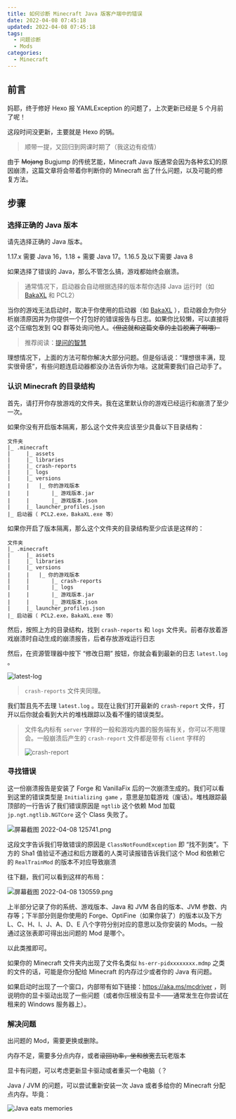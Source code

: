```yaml
---
title: 如何诊断 Minecraft Java 版客户端中的错误
date: 2022-04-08 07:45:18
updated: 2022-04-08 07:45:18
tags: 
  - 问题诊断
  - Mods
categories:
  - Minecraft
---
```

## 前言

妈耶，终于修好 Hexo 报 YAMLException 的问题了，上次更新已经是 5 个月前了呢！

这段时间没更新，主要就是 Hexo 的锅。

> 顺带一提，又回归到网课时期了（我这边有疫情）

由于 ~~Mojang~~ Bugjump 的传统艺能，Minecraft Java 版通常会因为各种玄幻的原因崩溃，这篇文章将会带着你判断你的 Minecraft 出了什么问题，以及可能的修复方法。

<!-- more -->

## 步骤

### 选择正确的 Java 版本

请先选择正确的 Java 版本。

1.17.x 需要 Java 16，1.18 + 需要 Java 17。1.16.5 及以下需要 Java 8

如果选择了错误的 Java，那么不管怎么搞，游戏都始终会崩溃。

> 通常情况下，启动器会自动根据选择的版本帮你选择 Java 运行时（如 [BakaXL](https;//www.bakaxl.com) 和 PCL2）

当你的游戏无法启动时，取决于你使用的启动器（如 [BakaXL](https://www.bakaxl.com) ），启动器会为你分析崩溃原因并为你提供一个打包好的错误报告与日志。如果你比较懒，可以直接将这个压缩包发到 QQ 群等处询问他人。~~（但这就和这篇文章的主旨脱离了啊喂）~~

> 推荐阅读：[提问的智慧](https://github.com/ryanhanwu/How-To-Ask-Questions-The-Smart-Way)

理想情况下，上面的方法可帮你解决大部分问题。但是俗话说：“理想很丰满，现实很骨感”，有些问题连启动器都没办法告诉你为啥。这就需要我们自己动手了。

### 认识 Minecraft 的目录结构

首先，请打开你存放游戏的文件夹。我在这里默认你的游戏已经运行和崩溃了至少一次。

如果你没有开启版本隔离，那么这个文件夹应该至少具备以下目录结构：

```
文件夹
|_ .minecraft
|     |_ assets
|     |_ libraries
|     |_ crash-reports
|     |_ logs
|     |_ versions
|     |   |_ 你的游戏版本
|     |       |_ 游戏版本.jar
|     |       |_ 游戏版本.json
|     |_ launcher_profiles.json       
|_ 启动器（ PCL2.exe，BakaXL.exe 等）
```

如果你开启了版本隔离，那么这个文件夹的目录结构至少应该是这样的：

```
文件夹
|_ .minecraft
|     |_ assets
|     |_ libraries
|     |_ versions
|     |   |_ 你的游戏版本
|     |       |_ crash-reports
|     |       |_ logs
|     |       |_ 游戏版本.jar
|     |       |_ 游戏版本.json
|     |_ launcher_profiles.json
|_ 启动器（ PCL2.exe，BakaXL.exe 等）
```

然后，按照上方的目录结构，找到 `crash-reports` 和 `logs` 文件夹。前者存放着游戏崩溃时自动生成的崩溃报告，后者存放游戏运行日志

然后，在资源管理器中按下 “修改日期” 按钮，你就会看到最新的日志 `latest.log` 。

![latest-log](https://pic.dogimg.com/2022/04/08/624fbdc0b4a63.png)

> `crash-reports` 文件夹同理。

我们暂且先不去理 `latest.log` 。现在让我们打开最新的 `crash-report` 文件，打开以后你就会看到大片的堆栈跟踪以及看不懂的错误类型。

> 文件名内标有 `server` 字样的一般和游戏内置的服务端有关，你可以不用理会。一般崩溃后产生的 `crash-report` 文件都是带有 `client` 字样的
>
>![crash-report](https://pic.dogimg.com/2022/04/08/624fbf4329db5.png)

### 寻找错误

这一份崩溃报告是安装了 Forge 和 VanillaFix 后的一次崩溃生成的。我们可以看到这里的错误类型是 `Initializing game` ，意思是加载游戏（废话）。堆栈跟踪最顶部的一行告诉了我们错误原因是 `ngtlib` 这个依赖 Mod 加载 `jp.ngt.ngtlib.NGTCore` 这个 Class 失败了。

![屏幕截图 2022-04-08 125741.png](https://pic.dogimg.com/2022/04/08/624fc0dfd9e74.png)

这段文字告诉我们导致错误的原因是 `ClassNotFoundException` 即 “找不到类”。下方的 Sha1 值验证不通过和后方跟着的人类可读报错告诉我们这个 Mod 和依赖它的 `RealTrainMod` 的版本不对应导致崩溃

往下翻，我们可以看到这样的布局：

![屏幕截图 2022-04-08 130559.png](https://pic.dogimg.com/2022/04/08/624fc2d1a664a.png)

上半部分记录了你的系统、游戏版本、Java 和 JVM 各自的版本、JVM 参数、内存等；下半部分则是你使用的 Forge、OptiFine（如果你装了）的版本以及下方 L、C、H、I、J、A、D、E 八个字符分别对应的意思以及你安装的 Mods。一般通过这张表即可得出出问题的 Mod 是哪个。

以此类推即可。

如果你的 Minecraft 文件夹内出现了文件名类似 `hs-err-pidxxxxxxxx.mdmp` 之类的文件的话，可能是你分配给 Minecraft 的内存过少或者你的 Java 有问题。

如果启动时出现了一个窗口，内部带有如下链接：https://aka.ms/mcdriver ，则说明你的显卡驱动出现了一些问题（或者你压根没有显卡——通常发生在你尝试在租来的 Windows 服务器上）。



### 解决问题

出问题的 Mod，需要更换或删除。

内存不足，需要多分点内存，或者~~滚回功率，坐和放宽~~去玩老版本

显卡有问题，可以考虑更新显卡驱动或者重买一个电脑（？

Java / JVM 的问题，可以尝试重新安装一次 Java 或者多给你的 Minecraft 分配点内存。毕竟：

![Java eats memories](https://i.mcmod.cn/class/cover/20201129/1606614612_21294_sYEJ.jpg)